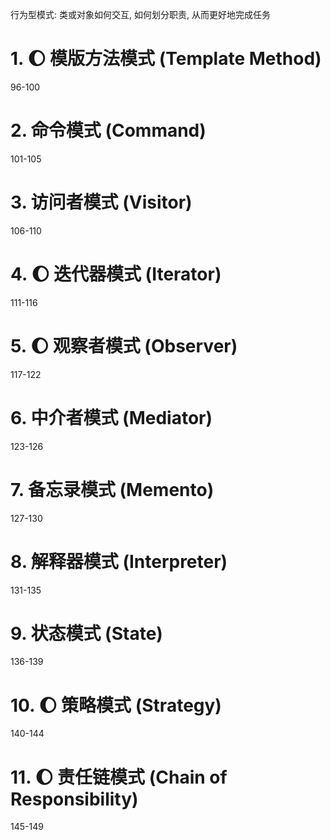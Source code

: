 行为型模式: 类或对象如何交互, 如何划分职责, 从而更好地完成任务




# 1. :moon: 模版方法模式 (Template Method)
96-100

# 2. 命令模式 (Command)
101-105


# 3. 访问者模式 (Visitor)
106-110

# 4. :moon: 迭代器模式 (Iterator)
111-116

# 5. :moon: 观察者模式 (Observer)
117-122

# 6. 中介者模式 (Mediator)
123-126 

# 7. 备忘录模式 (Memento)
127-130

# 8. 解释器模式 (Interpreter)
131-135

# 9. 状态模式 (State)
136-139

# 10. :moon: 策略模式 (Strategy)
140-144

# 11. :moon: 责任链模式 (Chain of Responsibility)
145-149













